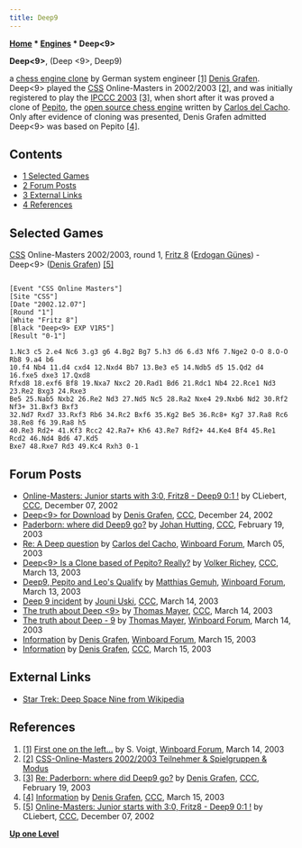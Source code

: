 ```yaml
---
title: Deep9
---
```

**[Home](Home "Home") * [Engines](Engines "Engines") * Deep\<9>**

**Deep\<9>**, (Deep \<9>, Deep9)

a [chess engine clone](Category:Clone "Category:Clone") by German system engineer
<a id="cite-note-1" href="#cite-ref-1">[1]</a>
[Denis Grafen](Denis_Grafen "Denis Grafen"). Deep\<9> played the [CSS](Computerschach_und_Spiele "Computerschach und Spiele") Online-Masters in 2002/2003 <a id="cite-note-2" href="#cite-ref-2">[2]</a>,
and was initially registered to play the [IPCCC 2003](IPCCC_2003 "IPCCC 2003")
<a id="cite-note-3" href="#cite-ref-3">[3]</a>,
when short after it was proved a clone of [Pepito](Pepito "Pepito"), the [open source chess engine](Category:Open_Source "Category:Open Source") written by [Carlos del Cacho](Carlos_del_Cacho "Carlos del Cacho").
Only after evidence of cloning was presented, Denis Grafen admitted Deep\<9> was based on Pepito
<a id="cite-note-4" href="#cite-ref-4">[4]</a>.

## Contents

- [1 Selected Games](#selected-games)
- [2 Forum Posts](#forum-posts)
- [3 External Links](#external-links)
- [4 References](#references)

## Selected Games

[CSS](Computerschach_und_Spiele "Computerschach und Spiele") Online-Masters 2002/2003, round 1, [Fritz 8](Fritz "Fritz") ([Erdogan Günes](Erdogan_G%C3%BCnes "Erdogan Günes")) - Deep\<9> ([Denis Grafen](Denis_Grafen "Denis Grafen")) <a id="cite-note-5" href="#cite-ref-5">[5]</a>

```

[Event "CSS Online Masters"]
[Site "CSS"]
[Date "2002.12.07"]
[Round "1"]
[White "Fritz 8"]
[Black "Deep<9> EXP V1R5"]
[Result "0-1"]

1.Nc3 c5 2.e4 Nc6 3.g3 g6 4.Bg2 Bg7 5.h3 d6 6.d3 Nf6 7.Nge2 O-O 8.O-O Rb8 9.a4 b6 
10.f4 Nb4 11.d4 cxd4 12.Nxd4 Bb7 13.Be3 e5 14.Ndb5 d5 15.Qd2 d4 16.fxe5 dxe3 17.Qxd8 
Rfxd8 18.exf6 Bf8 19.Nxa7 Nxc2 20.Rad1 Bd6 21.Rdc1 Nb4 22.Rce1 Nd3 23.Re2 Bxg3 24.Rxe3 
Be5 25.Nab5 Nxb2 26.Re2 Nd3 27.Nd5 Nc5 28.Ra2 Nxe4 29.Nxb6 Nd2 30.Rf2 Nf3+ 31.Bxf3 Bxf3 
32.Nd7 Rxd7 33.Rxf3 Rb6 34.Rc2 Bxf6 35.Kg2 Be5 36.Rc8+ Kg7 37.Ra8 Rc6 38.Re8 f6 39.Ra8 h5 
40.Re3 Rd2+ 41.Kf3 Rcc2 42.Ra7+ Kh6 43.Re7 Rdf2+ 44.Ke4 Bf4 45.Re1 Rcd2 46.Nd4 Bd6 47.Kd5 
Bxe7 48.Rxe7 Rd3 49.Kc4 Rxh3 0-1

```

## Forum Posts

- [Online-Masters: Junior starts with 3:0, Fritz8 - Deep9 0:1 !](https://www.stmintz.com/ccc/index.php?id=269361) by CLiebert, [CCC](CCC "CCC"), December 07, 2002
- [Deep\<9> for Download](https://www.stmintz.com/ccc/index.php?id=272876) by [Denis Grafen](Denis_Grafen "Denis Grafen"), [CCC](CCC "CCC"), December 24, 2002
- [Paderborn: where did Deep9 go?](https://www.stmintz.com/ccc/index.php?id=285328) by [Johan Hutting](index.php?title=Johan_Hutting&action=edit&redlink=1 "Johan Hutting (page does not exist)"), [CCC](CCC "CCC"), February 19, 2003
- [Re: A Deep question](http://www.open-aurec.com/wbforum/viewtopic.php?f=18&t=41578) by [Carlos del Cacho](Carlos_del_Cacho "Carlos del Cacho"), [Winboard Forum](Computer_Chess_Forums "Computer Chess Forums"), March 05, 2003
- [Deep\<9> Is a Clone based of Pepito? Really?](https://www.stmintz.com/ccc/index.php?id=289182) by [Volker Richey](index.php?title=Volker_Richey&action=edit&redlink=1 "Volker Richey (page does not exist)"), [CCC](CCC "CCC"), March 13, 2003
- [Deep9, Pepito and Leo's Qualify](http://www.open-aurec.com/wbforum/viewtopic.php?f=18&t=41725) by [Matthias Gemuh](Matthias_Gemuh "Matthias Gemuh"), [Winboard Forum](Computer_Chess_Forums "Computer Chess Forums"), March 13, 2003
- [Deep 9 incident](https://www.stmintz.com/ccc/index.php?id=289244) by [Jouni Uski](Jouni_Uski "Jouni Uski"), [CCC](CCC "CCC"), March 14, 2003
- [The truth about Deep \<9>](https://www.stmintz.com/ccc/index.php?id=289305) by [Thomas Mayer](Thomas_Mayer "Thomas Mayer"), [CCC](CCC "CCC"), March 14, 2003
- [The truth about Deep - 9](http://www.open-aurec.com/wbforum/viewtopic.php?f=18&t=41748) by [Thomas Mayer](Thomas_Mayer "Thomas Mayer"), [Winboard Forum](Computer_Chess_Forums "Computer Chess Forums"), March 14, 2003
- [Information](http://www.open-aurec.com/wbforum/viewtopic.php?f=18&t=41768) by [Denis Grafen](Denis_Grafen "Denis Grafen"), [Winboard Forum](Computer_Chess_Forums "Computer Chess Forums"), March 15, 2003
- [Information](https://www.stmintz.com/ccc/index.php?id=289424) by [Denis Grafen](Denis_Grafen "Denis Grafen"), [CCC](CCC "CCC"), March 15, 2003

## External Links

- [Star Trek: Deep Space Nine from Wikipedia](https://en.wikipedia.org/wiki/Star_Trek:_Deep_Space_Nine)

## References

1. <a id="cite-ref-1" href="#cite-note-1">[1]</a> [First one on the left...](http://www.open-aurec.com/wbforum/viewtopic.php?f=18&t=41748#p159370) by S. Voigt, [Winboard Forum](Computer_Chess_Forums "Computer Chess Forums"), March 14, 2003
1. <a id="cite-ref-2" href="#cite-note-2">[2]</a> [CSS-Online-Masters 2002/2003 Teilnehmer & Spielgruppen & Modus](https://lchristian.beepworld.de/teilnehmer.htm)
1. <a id="cite-ref-3" href="#cite-note-3">[3]</a> [Re: Paderborn: where did Deep9 go?](https://www.stmintz.com/ccc/index.php?id=285372) by [Denis Grafen](Denis_Grafen "Denis Grafen"), [CCC](CCC "CCC"), February 19, 2003
1. <a id="cite-ref-4" href="#cite-note-4">[4]</a> [Information](https://www.stmintz.com/ccc/index.php?id=289424) by [Denis Grafen](Denis_Grafen "Denis Grafen"), [CCC](CCC "CCC"), March 15, 2003
1. <a id="cite-ref-5" href="#cite-note-5">[5]</a> [Online-Masters: Junior starts with 3:0, Fritz8 - Deep9 0:1 !](https://www.stmintz.com/ccc/index.php?id=269361) by CLiebert, [CCC](CCC "CCC"), December 07, 2002

**[Up one Level](Engines "Engines")**

